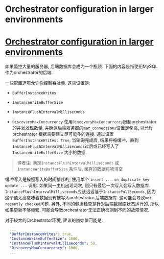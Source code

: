 # Orchestrator configuration in larger environments
# [Orchestrator configuration in larger environments](https://github.com/openark/orchestrator/blob/master/docs/configuration-large.md)
如果监控大量的服务器, 后端数据库会成为一个瓶颈. 下面的内容是指使用MySQL作为orchestrator的后端.

一些配置选项允许你控制吞吐量. 这些设置是:

* `BufferInstanceWrites`
* `InstanceWriteBufferSize`
* `InstanceFlushIntervalMilliseconds`

* `DiscoveryMaxConcurrency`
使用`DiscoveryMaxConcurrency`限制orchestrator的并发发现数量, 并确保后端服务器的`max_connections`设置足够高, 以允许 orchestrator 根据需要建立尽可能多的连接.
通过设置 `BufferInstanceWrites: True`, 当轮询完成后, 结果将被缓冲，直到`InstanceFlushIntervalMilliseconds`过后或已经写入了`InstanceWriteBufferSize` 大小的数据.
> 译者注: 满足`InstanceFlushIntervalMilliseconds` 或`InstanceWriteBufferSize` 条件后, 缓存的数据将被清空

缓冲写入是按照写入的时间排序的, 使用单个 `insert ... on duplicate key update ...` 调用. 如果同一主机出现两次, 则只有最后一次写入会写入数据库.
`InstanceFlushIntervalMilliseconds`应该远远低于`InstancePollSeconds`, 因为这个值太高意味着数据没有被写入orchestrator 后端数据库. 这可能会导致`not recently checked`问题. 另外, 不同的健康检查是针对后端数据库状态运行的, 所以如果更新不够频繁, 可能会导致orchestrator无法正确检测到不同的故障情况.

对于较大的Orchestrator环境, 建议的初始值可能是:

```yaml
  ...
  "BufferInstanceWrites": true,
  "InstanceWriteBufferSize": 1000,
  "InstanceFlushIntervalMilliseconds": 50,
  "DiscoveryMaxConcurrency": 1000,
  ...
```
